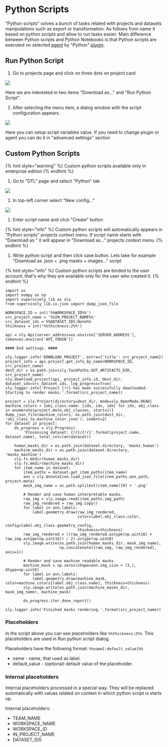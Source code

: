 # Python Scripts

"Python scripts" solves a bunch of tasks related with projects and datasets manipulations such as export or transformation. As follows from name it based on python scripts and allow to run tasks easier. Main difference between Python scripts and Python Notebooks is that Python scripts are executed on selected [agent](https://github.com/TDionis/gitbook-test-2/tree/6674a9367498cf90a3f4b6119416152b98b80b92/cluster/agent/agent/README.md) by "Python" [plugin](https://github.com/TDionis/gitbook-test-2/tree/6674a9367498cf90a3f4b6119416152b98b80b92/plugins/README.md).

## Run Python Script

1. Go to projects page and click on three dots on project card

![](../.gitbook/assets/projects_context_menu.png)

Here we are interested in two items "Download as..." and "Run Python Script".

1. After selecting the menu item, a dialog window with the script configuration appears.

![](../.gitbook/assets/run_script_dialog.png)

Here you can setup script variables value. If you need to change plugin or agent you can do it in "advanced settings" section

## Custom Python Scripts

{% hint style="warning" %}
Custom python scripts available only in enterprise edition
{% endhint %}

1. Go to "DTL" page and select "Python" tab

![](../.gitbook/assets/python_script_page.png)

1. In top-left corner select "New config..."

![](../.gitbook/assets/create_new_config.png)

1. Enter script name and click "Create" button

{% hint style="info" %}
Custom python scripts will automatically appears in "Python scripts" projects context menu. If script name starts with "Download as " it will appear in "Download as..." projects context menu.
{% endhint %}

1. Write python script and then click save button. Lets take for example "Download as .json + .png masks + images..." script

{% hint style="info" %}
Custom python scripts are binded to the user account. that's why they are available only for the user who created it.
{% endhint %}

```text
import os
import numpy as np
import supervisely_lib as sly
from supervisely_lib.io.json import dump_json_file

WORKSPACE_ID = int('%%WORKSPACE_ID%%')
src_project_name = '%%IN_PROJECT_NAME%%'
src_dataset_ids = %%DATASET_IDS:None%%
thickness = int('%%thickness:2%%')

api = sly.Api(server_address=os.environ['SERVER_ADDRESS'], token=os.environ['API_TOKEN'])

#### End settings. ####

sly.logger.info('DOWNLOAD_PROJECT', extra={'title': src_project_name})
project_info = api.project.get_info_by_name(WORKSPACE_ID, src_project_name)
dest_dir = os.path.join(sly.TaskPaths.OUT_ARTIFACTS_DIR, src_project_name)
sly.download_project(api, project_info.id, dest_dir, dataset_ids=src_dataset_ids, log_progress=True)
sly.logger.info('Project {!r} has been successfully downloaded. Starting to render masks.'.format(src_project_name))

project = sly.Project(directory=dest_dir, mode=sly.OpenMode.READ)
machine_colors = {obj_class.name: [idx, idx, idx] for idx, obj_class in enumerate(project.meta.obj_classes, start=1)}
dump_json_file(machine_colors, os.path.join(dest_dir, 'obj_class_to_machine_color.json'), indent=2)
for dataset in project:
    ds_progress = sly.Progress(
        'Processing dataset: {!r}/{!r}'.format(project.name, dataset.name), total_cnt=len(dataset))

    human_masks_dir = os.path.join(dataset.directory, 'masks_human')
    machine_masks_dir = os.path.join(dataset.directory, 'masks_machine')
    sly.fs.mkdir(human_masks_dir)
    sly.fs.mkdir(machine_masks_dir)
    for item_name in dataset:
        item_paths = dataset.get_item_paths(item_name)
        ann = sly.Annotation.load_json_file(item_paths.ann_path, project.meta)
        mask_img_name = os.path.splitext(item_name)[0] + '.png'

        # Render and save human interpretable masks.
        raw_img = sly.image.read(item_paths.img_path)
        raw_img_rendered = raw_img.copy()
        for label in ann.labels:
            label.geometry.draw(raw_img_rendered,
                                color=label.obj_class.color,
                                config=label.obj_class.geometry_config,
                                thickness=thickness)
        raw_img_rendered = ((raw_img_rendered.astype(np.uint16) + raw_img.astype(np.uint16)) / 2).astype(np.uint8)
        sly.image.write(os.path.join(human_masks_dir, mask_img_name),
                        np.concatenate([raw_img, raw_img_rendered], axis=1))

        # Render and save machine readable masks.
        machine_mask = np.zeros(shape=ann.img_size + (3,), dtype=np.uint8)
        for label in ann.labels:
            label.geometry.draw(machine_mask, color=machine_colors[label.obj_class.name], thickness=thickness)
        sly.image.write(os.path.join(machine_masks_dir, mask_img_name), machine_mask)

        ds_progress.iter_done_report()

sly.logger.info('Finished masks rendering.'.format(src_project_name))
```

### Placeholders

In the script above you can see placeholders like `%%thickness:2%%`. This placeholders are used in Run python script dialog.

Placeholders have the following format: `%%name[:default_value]%%`

* name - name, that used as label.
* default\_value - \(optional\) default value of the placeholder.

### Internal placeholders

Internal placeholders processed in a special way. They will be replaced automatically with values related on context in which python script is starts up.

Internal placeholders:

* TEAM\_NAME
* WORKSPACE\_NAME
* WORKSPACE\_ID
* IN\_PROJECT\_NAME
* DATASET\_IDS

